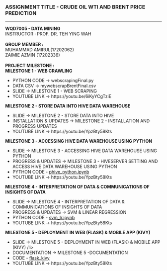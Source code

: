 <H3>ASSIGNMENT TITLE - CRUDE OIL WTI AND BRENT PRICE PREDICTION</H3>
<HR>
<B>WQD7005 - DATA MINING</B>
<BR>
INSTRUCTOR : PROF. DR. TEH YING WAH
<BR><BR>
<B>GROUP MEMBER :</B>
<BR>
MUHAMMAD AMIRUL(17202062)
<BR>
ZAIMIE AZMIN (17202336) 
<BR><BR>
<B>PROJECT MILESTONE :</B></BR>
<B>MILESTONE 1 - WEB CRAWLING</B>
  <ul>
  <li>PYTHON CODE -> webscrapingFinal.py</li>
  <li>DATA CSV -> mywebscrapBrentFinal.csv</li>
  <li>SLIDE -> MILESTONE 1 - WEB SCRAPING</li>
  <li>YOUTUBE LINK -> https://youtu.be/6iKyYCgTziE</li>
  </ul>
<B>MILESTONE 2 - STORE DATA INTO HIVE DATA WAREHOUSE</B>
  <ul>
  <li>SLIDE -> MILESTONE 2 - STORE DATA INTO HIVE</li>
  <li>INSTALLATION & UPDATES -> MILESTONE 2 - INSTALLATION AND PROGRESS UPDATES</li>
  <li>YOUTUBE LINK -> https://youtu.be/YpzBty58Kts</li>
  </ul>
<B>MILESTONE 3 - ACCESSING HIVE DATA WAREHOUSE USING PYTHON</B>
  <ul>
  <li>SLIDE -> MILESTONE 3 - ACCESSING HIVE DATA WAREHOUSE USING PYTHON</li>
  <li>PROGRESS & UPDATES -> MILESTONE 3 - HIVESERVER SETTING AND ACCESS HIVE DATA WAREHOUSE USING PYTHON</li>
  <li>PYTHON CODE - <a href="https://github.com/MYUMDATASCIENCE/DATAMINING/blob/master/phive_python.ipynb">phive_python.ipynb</a></li>
  <li>YOUTUBE LINK -> https://youtu.be/YpzBty58Kts</li>
  </ul>
<B>MILESTONE 4 - INTERPRETATION OF DATA & COMMUNICATIONS OF INSIGHTS OF DATA</B>
  <ul>
  <li>SLIDE -> MILESTONE 4 - INTERPRETATION OF DATA & COMMUNICATIONS OF INSIGHTS OF DATA</li>
  <li>PROGRESS & UPDATES -> SVM & LINEAR REGRESSION </li>
  <li>PYTHON CODE - <a href="https://github.com/MYUMDATASCIENCE/DATAMINING/blob/master/phive_python.ipynb">svm_lr.ipynb</a></li>
  <li>YOUTUBE LINK -> https://youtu.be/YpzBty58Kts</li>
  </ul>
 <B>MILESTONE 5 - DEPLOYMENT IN WEB (FLASK) & MOBILE APP (KIVY) </B>
  <ul>
  <li>SLIDE -> MILESTONE 5 - DEPLOYMENT IN WEB (FLASK) & MOBILE APP (KIVY) /li>
  <li>DOCUMENTATION -> MILESTONE 5 -DOCUMENTATION </li>
  <li>CODE - <a href="https://github.com/MYUMDATASCIENCE/DATAMINING/blob/master/phive_python.ipynb">flask_kivy</a></li>
  <li>YOUTUBE LINK -> https://youtu.be/YpzBty58Kts</li>
  </ul>
  
  
